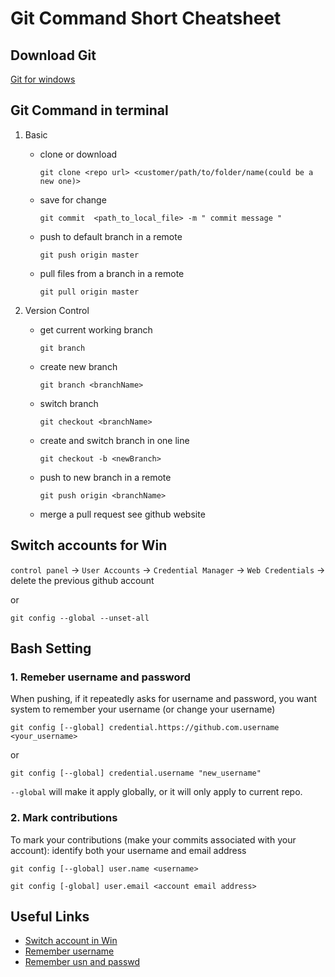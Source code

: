 # Git Command Short Cheatsheet

## Download Git
   
   [Git for windows](https://github.com/git-for-windows/git/releases)
   

## Git Command in terminal

1. Basic
   - clone or download
   
     `git clone <repo url> <customer/path/to/folder/name(could be a new one)>`
   
   - save for change
   
     `git commit  <path_to_local_file> -m " commit message " `
   
   - push to default branch in a remote
   
     `git push origin master`
     
   - pull files from a branch in a remote
     
     `git pull origin master`

1. Version Control
   - get current working branch
   
     `git branch`
   
   - create new branch
   
     `git branch <branchName>`
   
   - switch branch
   
     `git checkout <branchName>`
   
   - create and switch branch in one line
   
     `git checkout -b <newBranch>`
     
   - push to new branch in a remote
     
     `git push origin <branchName>`
   
   - merge a pull request
     see github website
     
   
## Switch accounts for Win
   `control panel` -> `User Accounts` -> `Credential Manager` -> `Web Credentials` -> delete the previous github account
   
   or 
   
   `git config --global --unset-all `
   

## Bash Setting
### 1. Remeber username and password
When pushing, if it repeatedly asks for username and password, you want system to remember your username (or change your username)

`git config [--global] credential.https://github.com.username <your_username>`

or

 `git config [--global] credential.username "new_username"`

`--global` will make it apply globally, or it will only apply to current repo. 


### 2. Mark contributions
To mark your contributions (make your commits associated with your account): identify both your username and email address

  `git config [--global] user.name <username>`
  
  `git config [-global] user.email <account email address>`
  

## Useful Links
 - [Switch account in Win](https://stackoverflow.com/questions/28238037/git-log-out-user-from-command-line)
 - [Remember username](https://stackoverflow.com/questions/11403407/git-asks-for-username-every-time-i-push)
 - [Remember usn and passwd](https://stackoverflow.com/questions/5343068/is-there-a-way-to-skip-password-typing-when-using-https-on-github)
